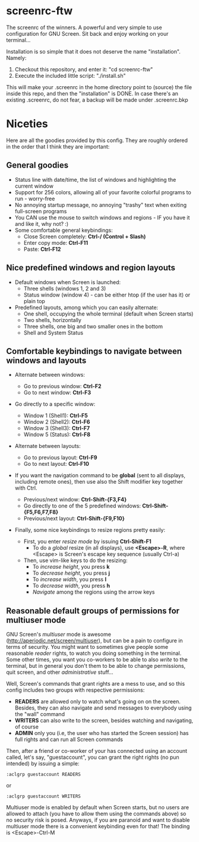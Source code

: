 screenrc-ftw
============

The screenrc of the winners. A powerful and very simple to use configuration for GNU Screen.
Sit back and enjoy working on your terminal...

Installation is so simple that it does not deserve the name "installation". Namely:

  1. Checkout this repository, and enter it: "cd screenrc-ftw"
  2. Execute the included little script: "./install.sh"

This will make your .screenrc in the home directory point to (source) the file inside this repo,
and then the "installation" is DONE. In case there's an existing .screenrc, do not fear, a
backup will be made under .screenrc.bkp


Niceties
========

Here are all the goodies provided by this config. They are roughly ordered in the order that
I think they are important:

General goodies
---------------

  * Status line with date/time, the list of windows and highlighting the current window
  * Support for 256 colors, allowing all of your favorite colorful programs to run - worry-free
  * No annoying startup message, no annoying "trashy" text when exiting full-screen programs
  * You CAN use the mouse to switch windows and regions - IF you have it and like it, why not? :)
  * Some comfortable general keybindings:
    - Close Screen completely: **Ctrl-/ (Control + Slash)**
    - Enter copy mode: **Ctrl-F11**
    - Paste: **Ctrl-F12**

Nice predefined windows and region layouts
------------------------------------------

  * Default windows when Screen is launched:
    - Three shells (windows 1, 2 and 3)
    - Status window (window 4) - can be either htop (if the user has it) or plain top
  * Predefined layouts, among which you can easily alternate:
    - One shell, occupying the whole terminal (default when Screen starts)
    - Two shells, horizontally
    - Three shells, one big and two smaller ones in the bottom
    - Shell and System Status

Comfortable keybindings to navigate between windows and layouts
---------------------------------------------------------------

  * Alternate between windows:
    - Go to previous window: **Ctrl-F2**
    - Go to next window: **Ctrl-F3**
  * Go directly to a specific window:
    - Window 1 (Shell1): **Ctrl-F5**
    - Window 2 (Shell2): **Ctrl-F6**
    - Window 3 (Shell3): **Ctrl-F7**
    - Window 5 (Status): **Ctrl-F8**
  * Alternate between layouts:
    - Go to previous layout: **Ctrl-F9**
    - Go to next layout: **Ctrl-F10**

  * If you want the navigation command to be **global** (sent to all displays, including
    remote ones), then use also the Shift modifier key together with Ctrl.
    - Previous/next window: **Ctrl-Shift-{F3,F4}**
    - Go directly to one of the 5 predefined windows: **Ctrl-Shift-{F5,F6,F7,F8}**
    - Previous/next layout: **Ctrl-Shift-{F9,F10}**

  * Finally, some nice keybindings to resize regions pretty easily:
    - First, you enter _resize mode_ by issuing **Ctrl-Shift-F1**
      - To do a _global_ resize (in all displays), use **\<Escape\>-R**, where \<Escape\>
        is Screen's escape key sequence (usually Ctrl-a)
    - Then, use vim-like keys to do the resizing:
      - To _increase height_, you press **k**
      - To _decrease height_, you press **j**
      - To _increase width_, you press **l**
      - To _decrease width_, you press **h**
      - _Navigate_ among the regions using the arrow keys

Reasonable default groups of permissions for multiuser mode
-----------------------------------------------------------

GNU Screen's _multiuser_ mode is awesome (http://aperiodic.net/screen/multiuser), but
can be a pain to configure in terms of security. You might want to sometimes give people
some reasonable _reader_ rights, to watch you doing something in the terminal. Some other
times, you want you co-workers to be able to also _write_ to the terminal, but in general
you don't them to be able to change permissions, quit screen, and other _administrative_
stuff...

Well, Screen's commands that grant rights are a mess to use, and so this config includes
two groups with respective permissions:

  * **READERS** are allowed only to watch what's going on on the screen. Besides, they
    can also navigate and send messages to everybody using the "wall" command
  * **WRITERS** can also write to the screen, besides watching and navigating, of course
  * **ADMIN** only you (i.e, the user who has started the Screen session) has full
    rights and can run all Screen commands

Then, after a friend or co-worker of your has connected using an account called, let's
say, "guestaccount", you can grant the right rights (no pun intended) by issuing a
simple:

    :aclgrp guestaccount READERS

or

    :aclgrp guestaccount WRITERS

Multiuser mode is enabled by default when Screen starts, but no users are allowed to attach
(you have to allow them using the commands above) so no security risk is posed. Anyways,
if you are paranoid and want to disable multiuser mode there is a convenient keybinding
even for that! The binding is \<Escape\>-Ctrl-M
